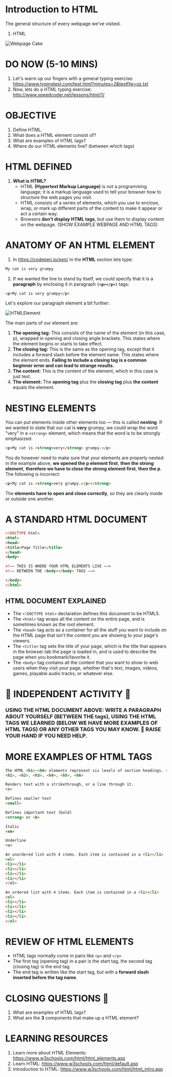 # Introduction to HTML

The general structure of every webpage we've vistied.

1.  HTML

![Webpage Cake](https://mdn.mozillademos.org/files/13502/cake.png)

# DO NOW (5-10 MINS)

1.  Let's warm up our fingers with a general typing exercise: https://www.typingtest.com/test.html?minutes=2&textfile=oz.txt
2.  Now, lets do a HTML typing exercise: http://www.speedcoder.net/lessons/html/1/

# OBJECTIVE

1.  Define HTML.
2.  What does a HTML element consist of?
3.  What are examples of HTML tags?
4.  Where do our HTML elements live? (between which tags)

# HTML DEFINED

1.  **What is HTML?**
    * HTML **(Hypertext Markup Language)** is not a programming language; it is a markup language used to tell your browser how to structure the web pages you visit.
    * HTML consists of a series of elements, which you use to enclose, wrap, or mark up different parts of the content to make it appear or act a certain way.
    * Browsers **don't display HTML tags**, but use them to display content on the webpage. (SHOW EXAMPLE WEBPAGE AND HTML TAGS)

# ANATOMY OF AN HTML ELEMENT

1.  In https://codepen.io/pen/ in the **HTML** section lets type:

```html
My cat is very grumpy
```

2.  If we wanted the line to stand by itself, we could specify that it is a **paragraph** by enclosing it in paragraph **`(<p></p>)`** tags:

```html
<p>My cat is very grumpy</p>
```

Let's explore our paragraph element a bit further:

![HTMLElement](https://mdn.mozillademos.org/files/9347/grumpy-cat-small.png)

The main parts of our element are:

1.  **The opening tag:** This consists of the name of the element (in this case, p), wrapped in opening and closing angle brackets. This states where the element begins or starts to take effect.
2.  **The closing tag:** This is the same as the opening tag, except that it includes a forward slash before the element name. This states where the element ends. **Failing to include a closing tag is a common beginner error and can lead to strange results.**
3.  **The content:** This is the content of the element, which in this case is just text.
4.  **The element:** The **opening tag** plus the **closing tag** plus **the content** equals the element.

# NESTING ELEMENTS

You can put elements inside other elements too — this is called **nesting**. If we wanted to state that our cat is **very** grumpy, we could wrap the word "very" in a `<strong>` element, which means that the word is to be strongly emphasized:

```html
<p>My cat is <strong>very</strong> grumpy.</p>
```

You do however need to make sure that your elements are properly nested: in the example above, **we opened the p element first**, **then the strong element**, **therefore we have to close the strong element first**, **then the p**. The following is incorrect:

```html
<p>My cat is <strong>very grumpy.</p></strong>
```

The **elements have to open and close correctly**, so they are clearly inside or outside one another.

# A STANDARD HTML DOCUMENT

```html
<!DOCTYPE html>
<html>
<head>
<title>Page Title</title>
</head>
<body>

<!–– THIS IS WHERE YOUR HTML ELEMENTS LIVE ––>
<!–– BETWEEN THE <body></body> TAGS ––>

</body>
</html>
```

## HTML DOCUMENT EXPLAINED

* The `<!DOCTYPE html>` declaration defines this document to be HTML5.
* The `<html>` tag wraps all the content on the entire page, and is sometimes known as the root element.
* The `<head>` tag acts as a container for all the stuff you want to include on the HTML page that isn't the content you are showing to your page's viewers.
* The `<title>` tag sets the title of your page, which is the title that appears in the browser tab the page is loaded in, and is used to describe the page when you bookmark/favorite it.
* The `<body>` tag contains all the content that you want to show to web users when they visit your page, whether that's text, images, videos, games, playable audio tracks, or whatever else.

# 🚨 INDEPENDENT ACTIVITY 🚨

### USING THE HTML DOCUMENT ABOVE: WRITE A PARAGRAPH ABOUT YOURSELF (BETWEEN THE <body></body> tags), USING THE HTML TAGS WE LEARNED (BELOW WE HAVE MORE EXAMPLES OF HTML TAGS) OR ANY OTHER TAGS YOU MAY KNOW. 🙋 RAISE YOUR HAND IF YOU NEED HELP.

# MORE EXAMPLES OF HTML TAGS

```html
The HTML <h1>–<h6> elements represent six levels of section headings. <h1> is the highest section level and <h6> is the lowest.
<h1>, <h2>, <h3>, <h4>, <h5>, <h6>
```

```html
Renders text with a strikethrough, or a line through it.
<s>
```

```html
Defines smaller text
<small>
```

```html
Defines important text (bold)
<strong> or <b>
```

```html
Italic
<em>
```

```html
Underline
<u>
```

```html
An unordered list with 4 items. Each item is contained in a <li></li>
<ul>
<li></li>
<li></li>
<li></li>
<li></li>
</ul>
```

```html
An ordered list with 4 items. Each item is contained in a <li></li>
<ol>
<li></li>
<li></li>
<li></li>
<li></li>
</ol>
```

# REVIEW OF HTML ELEMENTS

* HTML tags normally come in pairs like `<p>` and `</p>`
* The first tag (opening tag) in a pair is the start tag, the second tag (closing tag) is the end tag.
* The end tag is written like the start tag, but with a **forward slash inserted before the tag name**.

# CLOSING QUESTIONS 🚨

1.  What are examples of HTML tags?
2.  What are the **3** components that make up a HTML element?

# LEARNING RESOURCES

1.  Learn more about HTML Elements: https://www.w3schools.com/html/html_elements.asp
2.  Learn HTML: https://www.w3schools.com/html/default.asp
3.  Introduction to HTML: https://www.w3schools.com/html/html_intro.asp
